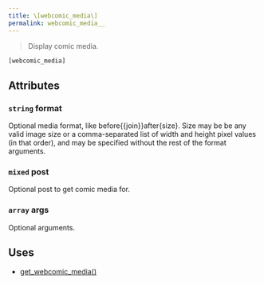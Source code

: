 ```yaml
---
title: \[webcomic_media\]
permalink: webcomic_media__
---
```


> Display comic media.

```php
[webcomic_media]
```

## Attributes

### `string` format
Optional media format, like
before\{\{join}}after{size}. Size may be be any valid
image size or a comma-separated list of width and
height pixel values (in that order), and may be
specified without the rest of the format arguments.

### `mixed` post
Optional post to get comic media for.

### `array` args
Optional arguments.

## Uses
- [get_webcomic_media()](get_webcomic_media())

